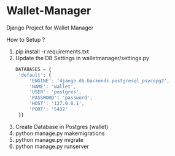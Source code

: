 # Wallet-Manager
Django Project for Wallet Manager

How to Setup ?
1) pip install -r requirements.txt
2) Update the DB Settings in walletmanager/settings.py
   ```javascript
   DATABASES = {
    'default': {
        'ENGINE': 'django.db.backends.postgresql_psycopg2',
        'NAME': 'wallet',
        'USER': 'postgres',
        'PASSWORD': 'password',
        'HOST': '127.0.0.1',
        'PORT': '5432'
    }}
3) Create Database in Postgres (wallet)
4) python manage.py makemigrations
5) python manage.py migrate
6) python manage.py runserver
